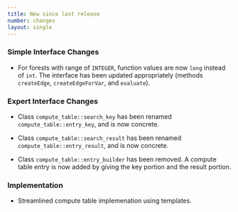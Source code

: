 ```yaml
---
title: New since last release
number: changes
layout: single
---
```


### Simple Interface Changes

* For forests with range of ```INTEGER```,
  function values are now ```long``` instead of ```int```.
  The interface has been updated appropriately
  (methods ```createEdge```, ```createEdgeForVar```, and ```evaluate```).

### Expert Interface Changes

 * Class ```compute_table::search_key```
   has been renamed ```compute_table::entry_key```, and is now concrete.

 * Class ```compute_table::search_result```
   has been renamed ```compute_table::entry_result```, and is now concrete.

 * Class ```compute_table::entry_builder```
   has been removed.  A compute table entry is now added by giving
   the key portion and the result portion.

### Implementation

 * Streamlined compute table implemenation using templates.

